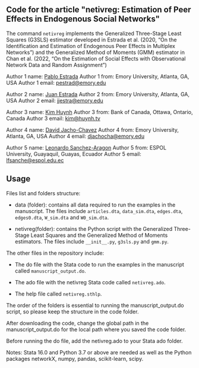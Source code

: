 ## Code for the article "netivreg: Estimation of Peer Effects in Endogenous Social Networks"

The command ```netivreg``` implements the Generalized Three-Stage Least Squares (G3SLS) estimator developed in Estrada et al. (2020, “On the Identification and Estimation of Endogenous Peer Effects in Multiplex Networks”) and the Generalized Method of Moments (GMM) estimator in Chan et al. (2022, “On the Estimation of Social Effects with Observational Network Data and Random Assignment”)

Author 1 name: [Pablo Estrada](https://pabloestradac.github.io/)
Author 1 from: Emory University, Atlanta, GA, USA 
Author 1 email: pestrad@emory.edu 

Author 2 name: [Juan Estrada](https://www.juanestrada.info/)
Author 2 from: Emory University, Atlanta, GA, USA 
Author 2 email: jjestra@emory.edu

Author 3 name: [Kim Huynh](https://kphuynh.pages.iu.edu/)
Author 3 from: Bank of Canada, Ottawa, Ontario, Canada 
Author 3 email: kim@huynh.tv

Author 4 name: [David Jacho-Chavez](https://www.davidjachochavez.org/)
Author 4 from: Emory University, Atlanta, GA, USA 
Author 4 email: djachocha@emory.edu

Author 5 name: [Leonardo Sanchez-Aragon](https://leonardosanchezaragon.netlify.app/)
Author 5 from: ESPOL University, Guayaquil, Guayas, Ecuador 
Author 5 email: lfsanche@espol.edu.ec

## Usage 

Files list and folders structure:

- data (folder): contains all data required to run the examples in the manuscript. The files include ```articles.dta```, ```data_sim.dta```, ```edges.dta```, ```edges0.dta```, ```W_sim.dta``` and ```W0_sim.dta```.

- netivreg(folder): contains the Python script with the Generalized Three-Stage Least Squares and the Generalized Method of Moments estimators. The files include ```__init__.py```, ```g3sls.py``` and ```gmm.py```. 

The other files in the repository include:

- The do file with the Stata code to run the examples in the manuscript called ```manuscript_output.do```.

- The ado file with the netivreg Stata code called ```netivreg.ado```. 

- The help file called ```netivreg.sthlp```. 

The order of the folders is essential to running the manuscript_output.do script, so please keep the structure in the code folder. 

After downloading the code, change the global path in the manuscript_output.do for the local path where you saved the code folder.  

Before running the do file, add the netivreg.ado to your Stata ado folder.

Notes: Stata 16.0 and Python 3.7 or above are needed as well as the Python packages networkX, numpy, pandas, scikit-learn, scipy.

